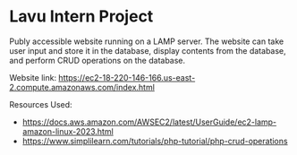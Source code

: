 # Lavu Intern Project

Publy accessible website running on a LAMP server. The website can take user input and store it in the database, display contents from the database, and perform CRUD operations on the database.

Website link: https://ec2-18-220-146-166.us-east-2.compute.amazonaws.com/index.html

Resources Used:
- https://docs.aws.amazon.com/AWSEC2/latest/UserGuide/ec2-lamp-amazon-linux-2023.html
- https://www.simplilearn.com/tutorials/php-tutorial/php-crud-operations
